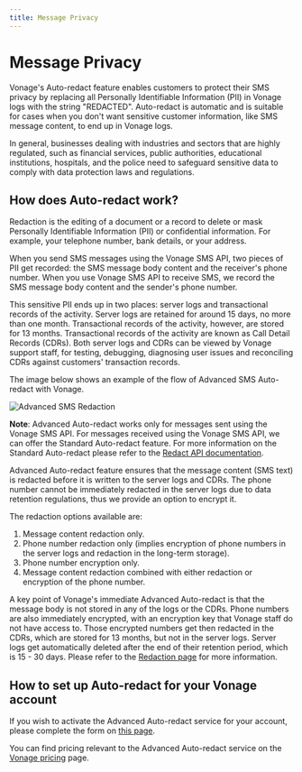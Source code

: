 ```yaml
---
title: Message Privacy
---
```


# Message Privacy

Vonage's Auto-redact feature enables customers to protect their SMS privacy by replacing all Personally Identifiable Information (PII) in Vonage logs with the string "REDACTED". Auto-redact is automatic and is suitable for cases when you don't want sensitive customer information, like SMS message content, to end up in Vonage logs.

In general, businesses dealing with industries and sectors that are highly regulated, such as financial services, public authorities, educational institutions, hospitals, and the police need to safeguard sensitive data to comply with data protection laws and regulations.

## How does Auto-redact work?

Redaction is the editing of a document or a record to delete or mask Personally Identifiable Information (PII) or confidential information. For example, your telephone number, bank details, or your address.

When you send SMS messages using the Vonage SMS API, two pieces of PII get recorded: the SMS message body content and the receiver's phone number. When you use Vonage SMS API to receive SMS, we record the SMS message body content and the sender's phone number.

This sensitive PII ends up in two places: server logs and transactional records of the activity. Server logs are retained for around 15 days, no more than one month. Transactional records of the activity, however, are stored for 13 months. Transactional records of the activity are known as Call Detail Records (CDRs). Both server logs and CDRs can be viewed by Vonage support staff, for testing, debugging, diagnosing user issues and reconciling CDRs against customers' transaction records.

The image below shows an example of the flow of Advanced SMS Auto-redact with Vonage.

![Advanced SMS Redaction](/assets/images/messaging/sms/advanced_sms_redaction.png)

**Note**: Advanced Auto-redact works only for messages sent using the Vonage SMS API. For messages received using the Vonage SMS API, we can offer the Standard Auto-redact feature. For more information on the Standard Auto-redact please refer to the [Redact API documentation](/redact/overview).

Advanced Auto-redact feature ensures that the message content (SMS text) is redacted before it is written to the server logs and CDRs. The phone number cannot be immediately redacted in the server logs due to data retention regulations, thus we provide an option to encrypt it.

The redaction options available are:

1. Message content redaction only.
2. Phone number redaction only (implies encryption of phone numbers in the server logs and redaction in the long-term storage).
3. Phone number encryption only.
4. Message content redaction combined with either redaction or encryption of the phone number.

A key point of Vonage's immediate Advanced Auto-redact is that the message body is not stored in any of the logs or the CDRs. Phone numbers are also immediately encrypted, with an encryption key that Vonage staff do not have access to. Those encrypted numbers get then redacted in the CDRs, which are stored for 13 months, but not in the server logs. Server logs get automatically deleted after the end of their retention period, which is 15 - 30 days. Please refer to the [Redaction page](https://developer.nexmo.com/redact/overview) for more information.

## How to set up Auto-redact for your Vonage account

If you wish to activate the Advanced Auto-redact service for your account, please complete the form on [this page](https://info.nexmo.com/RedactAPI.html).

You can find pricing relevant to the Advanced Auto-redact service on the [Vonage pricing](https://www.vonage.com/communications-apis/pricing/) page.
